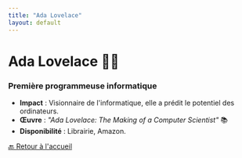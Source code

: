 ```yaml
---
title: "Ada Lovelace"
layout: default
---
```


# Ada Lovelace 👩‍🦰
### Première programmeuse informatique

- **Impact** : Visionnaire de l'informatique, elle a prédit le potentiel des ordinateurs.
- **Œuvre** : *"Ada Lovelace: The Making of a Computer Scientist"* 📚
- **Disponibilité** : Librairie, Amazon.

[🔙 Retour à l'accueil](/tech-legends/)
